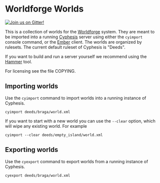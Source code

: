 # Worldforge Worlds

[![Join us on Gitter!](https://badges.gitter.im/Worldforge.svg)](https://gitter.im/Worldforge/Lobby)

This is a collection of worlds for the [Worldforge](http://www.worldforge.org/) system. They are meant to be imported into a running [Cyphesis](https://github.com/worldforge/cyphesis) server using either the `cyimport` console command, or the [Ember](https://github.com/worldforge/ember) client.
The worlds are organized by rulesets. The current default ruleset of Cyphesis is "Deeds".

If you want to build and run a server yourself we recommend using the [Hammer](https://github.com/worldforge/hammer) tool.

For licensing see the file COPYING.

## Importing worlds

Use the `cyimport` command to import worlds into a running instance of Cyphesis.
```
cyimport deeds/braga/world.xml
```

If you want to start with a new world you can use the ```--clear``` option, which will wipe any existing world.
For example
```
cyimport --clear deeds/empty_island/world.xml
```

## Exporting worlds

Use the `cyexport` command to export worlds from a running instance of Cyphesis.
```
cyexport deeds/braga/world.xml
```
